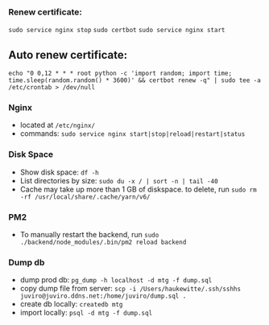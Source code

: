 ### Renew certificate:

`sudo service nginx stop`
`sudo certbot`
`sudo service nginx start`

## Auto renew certificate:

`echo "0 0,12 * * * root python -c 'import random; import time; time.sleep(random.random() * 3600)' && certbot renew -q" | sudo tee -a /etc/crontab > /dev/null`

### Nginx

- located at `/etc/nginx/`
- commands: `sudo service nginx start|stop|reload|restart|status`

### Disk Space

- Show disk space: `df -h`
- List directories by size: `sudo du -x / | sort -n | tail -40`
- Cache may take up more than 1 GB of diskspace. to delete, run `sudo rm -rf /usr/local/share/.cache/yarn/v6/`

### PM2

- To manually restart the backend, run `sudo ./backend/node_modules/.bin/pm2 reload backend`

### Dump db

- dump prod db: `pg_dump -h localhost -d mtg -f dump.sql`
- copy dump file from server: `scp -i /Users/haukewitte/.ssh/sshhs juviro@juviro.ddns.net:/home/juviro/dump.sql .`
- create db locally: `createdb mtg`
- import locally: `psql -d mtg -f dump.sql`
